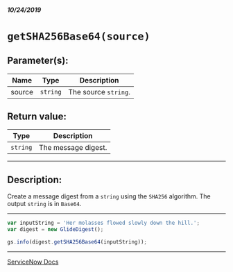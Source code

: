 ##### 10/24/2019
# `getSHA256Base64(source)`

## Parameter(s):
| Name | Type | Description |
|---|---|---|
| source | `string` | The source `string`. |

## Return value:
| Type | Description |
|---|---|
| `string` | The message digest. |

---

## Description:
Create a message digest from a `string` using the `SHA256` algorithm.  The output `string` is in `Base64`.

---

```js
var inputString = 'Her molasses flowed slowly down the hill.';
var digest = new GlideDigest();

gs.info(digest.getSHA256Base64(inputString));
```

---

[ServiceNow Docs](https://developer.servicenow.com/app.do#!/api_doc?v=newyork&id=r_SGDigest-getSHA256Base64_S)